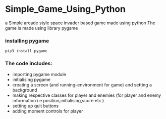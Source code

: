 # Simple_Game_Using_Python
a Simple arcade style space invader based game made using python 
The game is made using library pygame

### installing pygame
   
    pip3 install pygame

### The code includes:
   
* importing pygame module
* initialising pygame 
* creating a screen (and running-environment for game) and setting a background
* making respective classes for player and enemies (for player and enemy information i.e position,initialising,score etc )
* setting up quit buttons
* adding moment controls for player  
 

